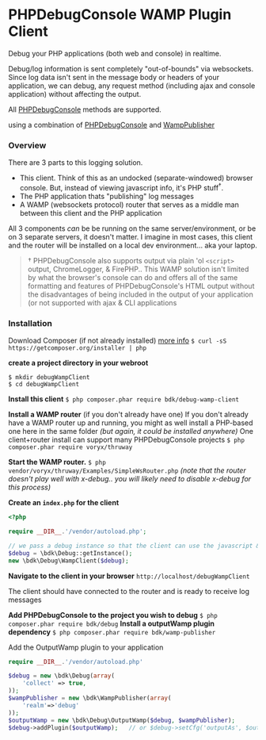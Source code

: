 PHPDebugConsole WAMP Plugin Client
===============

Debug your PHP applications (both web and console) in realtime.

Debug/log information is sent completely "out-of-bounds" via websockets.  Since log data isn't sent in the message body or headers of your application, we can debug, any request method (including ajax and console application) without affecting the output.

All [PHPDebugConsole](https://github.com/bkdotcom/debug) methods are supported.

using a combination of [PHP&#xfeff;Debug&#xfeff;Console](https://github.com/bkdotcom/debug) and [Wamp&#xfeff;Publisher](https://github.com/bkdotcom/wampPublisher)

### Overview
There are 3 parts to this logging solution.

 * This client.  Think of this as an undocked (separate-windowed) browser console.  But, instead of viewing javascript info, it's PHP stuff<sup>†</sup>.
 * The PHP application thats "publishing" log messages
 * A WAMP (websockets protocol) router that serves as a middle man between this client and the PHP application

All 3 components *can* be be running on the same server/environment, or be on 3 separate servers, it doesn't matter.  I imagine in most cases, this client and the router will be installed on a local dev environment... aka your laptop.

> † PHPDebugConsole also supports output via plain 'ol `<script>` output, ChromeLogger, & FirePHP..  This WAMP solution isn't limited by what the browser's console can do and offers all of the same formatting and features of PHPDebugConsole's HTML output without the disadvantages of being included in the output of your application (or not supported with ajax & CLI applications


### Installation

Download Composer (if not already installed) [more info](https://getcomposer.org/doc/00-intro.md#downloading-the-composer-executable)
`$ curl -sS https://getcomposer.org/installer | php`

**create a project directory in your webroot**

    $ mkdir debugWampClient
    $ cd debugWampClient

**Install this client**
`$ php composer.phar require bdk/debug-wamp-client`

**Install a WAMP router** (if you don't already have one)
If you don't already have a WAMP router up and running, you might as well install a PHP-based one here in the same folder *(but again, it could be installed anywhere)*
One client+router install can support many PHPDebugConsole projects
`$ php composer.phar require voryx/thruway`

**Start the WAMP router.**
`$ php vendor/voryx/thruway/Examples/SimpleWsRouter.php`
*(note that the router doesn't play well with x-debug..  you will likely need to disable x-debug for this process)*

**Create an `index.php` for the client**

```php
<?php

require __DIR__.'/vendor/autoload.php';

// we pass a debug instance so that the client can use the javascript & css it provides
$debug = \bdk\Debug::getInstance();
new \bdk\Debug\WampClient($debug);
```

**Navigate to the client in your browser**
`http://localhost/debugWampClient`

The client should have connected to the router and is ready to receive log messages

**Add PHPDebugConsole to the project you wish to debug**
`$ php composer.phar require bdk/debug`
**Install a outputWamp plugin dependency**
`$ php composer.phar require bdk/wamp-publisher`

Add the OutputWamp plugin to your application
```php
require __DIR__.'/vendor/autoload.php'

$debug = new \bdk\Debug(array(
    'collect' => true,
));
$wampPublisher = new \bdk\WampPublisher(array(
    'realm'=>'debug'
));
$outputWamp = new \bdk\Debug\OutputWamp($debug, $wampPublisher);
$debug->addPlugin($outputWamp);   // or $debug->setCfg('outputAs', $outputWamp);  to not output as html
```
